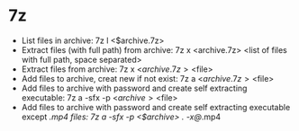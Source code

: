 # 7z
- List files in archive: 7z l <$archive.7z>
- Extract files (with full path) from archive: 7z x <archive.7z> <list of files with full path, space separated>
- Extract files from archive: 7z x <$archive.7z> <$file>
- Add files to archive, creat new if not exist: 7z a <$archive.7z> <$file>
- Add files to archive with password and create self extracting executable: 7z a -sfx -p <$archive> <$file>
- Add files to archive with password and create self extracting executable except *.mp4 files: 7z a -sfx -p <$archive> *.* -x@*.mp4